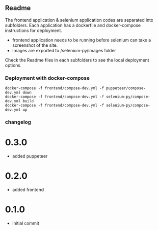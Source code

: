 
## Readme

The frontend application & selenium application codes are separated into subfolders. 
Each application has a dockerfile and docker-compose instructions for deployment.

* frontend application needs to be running before selenium can take a screenshot of the site. 
* images are exported to /selenium-py/images folder

Check the Readme files in each subfolders to see the local deployment options.

### Deployment with docker-compose

```   
docker-compose -f frontend/compose-dev.yml -f puppeteer/compose-dev.yml down
docker-compose -f frontend/compose-dev.yml -f selenium-py/compose-dev.yml build
docker-compose -f frontend/compose-dev.yml -f selenium-py/compose-dev.yml up
```


### changelog

# 0.3.0

* added puppeteer

# 0.2.0

* added frontend

# 0.1.0

* initial commit
